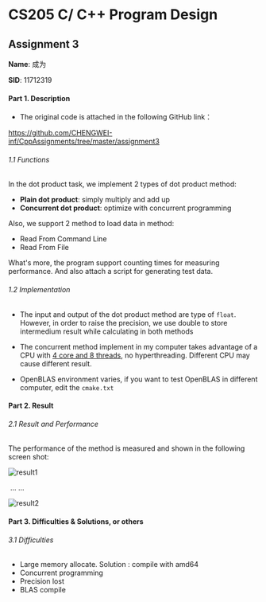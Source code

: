 # CS205 C/ C++ Program Design



## Assignment 3



**Name**: 成为

**SID**: 11712319 



#### Part 1. Description



- The original code is attached in the following GitHub link：

https://github.com/CHENGWEI-inf/CppAssignments/tree/master/assignment3



###### 1.1 Functions

In the dot product task, we implement 2 types of dot product method: 

- **Plain dot product**: simply multiply and add up
- **Concurrent dot product**: optimize with concurrent programming

Also, we support 2 method to load data in method:

- Read From Command Line
- Read From File

What's more, the program support counting times for measuring performance.  And also attach a script for generating test data.



###### 1.2 Implementation

- The input and output of the dot product method are type of `float`.  However, in order to raise the precision, we use double to store intermedium result while calculating in both methods
- The concurrent method implement in my computer takes advantage of a CPU with <u>4 core and 8 threads</u>, no hyperthreading. Different CPU may cause different result.

- OpenBLAS environment varies, if you want to test OpenBLAS in different computer, edit the `cmake.txt`



#### Part 2. Result

###### 2.1 Result and Performance

The performance of the method is measured and shown in the following screen shot:

![result1](E:\git\Github_Clone\CHENGWEI-inf\CppAssignments\assignment3\files\result1.png)

​						... ...

![result2](E:\git\Github_Clone\CHENGWEI-inf\CppAssignments\assignment3\files\result2.png)



#### Part 3. Difficulties & Solutions, or others

###### 3.1 Difficulties

- Large memory allocate. Solution : compile with amd64
- Concurrent programming
- Precision lost
- BLAS compile